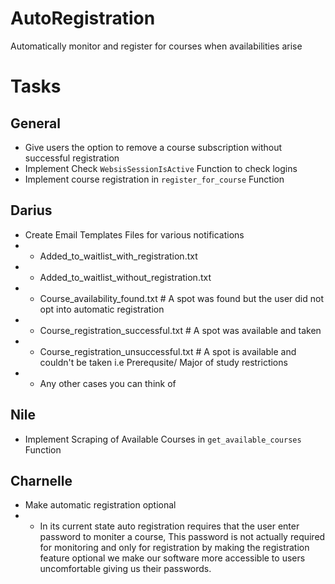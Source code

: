 # AutoRegistration
Automatically monitor and register for courses when availabilities arise

# Tasks 
## General 
* Give users the option to remove a course subscription without successful registration
* Implement Check ```WebsisSessionIsActive``` Function to check logins
* Implement course registration in ```register_for_course``` Function
  
## Darius 
* Create Email Templates Files for various notifications 
* * Added_to_waitlist_with_registration.txt
* * Added_to_waitlist_without_registration.txt
* * Course_availability_found.txt # A spot was found but the user did not opt into automatic registration
* * Course_registration_successful.txt # A spot was available and taken
* * Course_registration_unsuccessful.txt # A spot is available and couldn't be taken i.e Prerequsite/ Major of study restrictions
* * Any other cases you can think of
## Nile
* Implement Scraping of Available Courses in ```get_available_courses``` Function  
## Charnelle 
* Make automatic registration optional
* * In its current state auto registration requires that the user enter password to moniter a course, This password is not actually required for monitoring and only for registration by making the registration feature optional we make our software more accessible to users uncomfortable giving us their passwords.